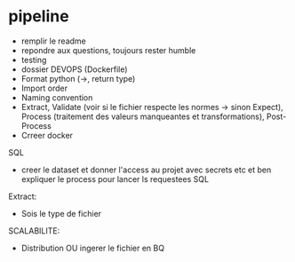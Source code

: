 # pipeline


- remplir le readme
- repondre aux questions, toujours rester humble 
- testing 
- dossier DEVOPS (Dockerfile)
- Format python (->, return type)
- Import order
- Naming convention
- Extract, Validate (voir si le fichier respecte les normes -> sinon Expect), Process (traitement des valeurs manqueantes et transformations), Post-Process 
- Crreer docker


SQL
- creer le dataset et donner l'access au projet avec secrets etc et ben expliquer le process pour lancer ls requestees SQL 

Extract:
- Sois le type de fichier 


SCALABILITE:
- Distribution OU ingerer le fichier en BQ  
